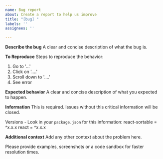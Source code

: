 ```yaml
---
name: Bug report
about: Create a report to help us improve
title: "[bug] "
labels: ''
assignees: ''

---
```


**Describe the bug**
A clear and concise description of what the bug is.

**To Reproduce**
Steps to reproduce the behavior:
1. Go to '...'
2. Click on '....'
3. Scroll down to '....'
4. See error

**Expected behavior**
A clear and concise description of what you expected to happen.

**Information**
This is required. Issues without this critical information will be closed.

Versions - Look in your `package.json` for this information:
react-sortable = ^x.x.x
react = ^x.x.x

**Additional context**
Add any other context about the problem here.

Please provide examples, screenshots or a code sandbox for faster resolution times.
